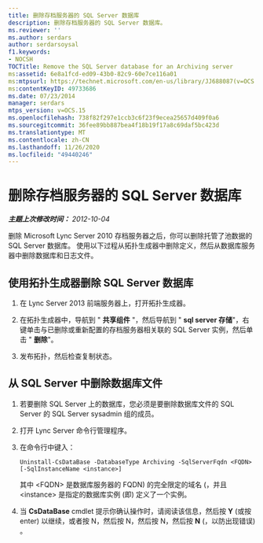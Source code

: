 ```yaml
---
title: 删除存档服务器的 SQL Server 数据库
description: 删除存档服务器的 SQL Server 数据库。
ms.reviewer: ''
ms.author: serdars
author: serdarsoysal
f1.keywords:
- NOCSH
TOCTitle: Remove the SQL Server database for an Archiving server
ms:assetid: 6e8a1fcd-ed09-43b0-82c9-60e7ce116a01
ms:mtpsurl: https://technet.microsoft.com/en-us/library/JJ688087(v=OCS.15)
ms:contentKeyID: 49733686
ms.date: 07/23/2014
manager: serdars
mtps_version: v=OCS.15
ms.openlocfilehash: 738f82f297e1ccb3c6f23f9ecea25657d409f0a6
ms.sourcegitcommit: 36fee89bb887bea4f18b19f17a8c69daf5bc423d
ms.translationtype: MT
ms.contentlocale: zh-CN
ms.lasthandoff: 11/26/2020
ms.locfileid: "49440246"
---
```

# <a name="remove-the-sql-server-database-for-an-archiving-server"></a>删除存档服务器的 SQL Server 数据库

<div data-xmlns="http://www.w3.org/1999/xhtml">

<div class="topic" data-xmlns="http://www.w3.org/1999/xhtml" data-msxsl="urn:schemas-microsoft-com:xslt" data-cs="https://msdn.microsoft.com/">

<div data-asp="https://msdn2.microsoft.com/asp">



</div>

<div id="mainSection">

<div id="mainBody">

<span> </span>

_**主题上次修改时间：** 2012-10-04_

删除 Microsoft Lync Server 2010 存档服务器之后，你可以删除托管了池数据的 SQL Server 数据库。 使用以下过程从拓扑生成器中删除定义，然后从数据库服务器中删除数据库和日志文件。

<div>

## <a name="to-remove-the-sql-server-database-using-topology-builder"></a>使用拓扑生成器删除 SQL Server 数据库

1.  在 Lync Server 2013 前端服务器上，打开拓扑生成器。

2.  在拓扑生成器中，导航到 " **共享组件** "，然后导航到 " **sql server 存储**"，右键单击与已删除或重新配置的存档服务器相关联的 SQL Server 实例，然后单击 " **删除**"。

3.  发布拓扑，然后检查复制状态。

</div>

<div>

## <a name="to-remove-the-database-files-from-the-sql-server"></a>从 SQL Server 中删除数据库文件

1.  若要删除 SQL Server 上的数据库，您必须是要删除数据库文件的 SQL Server 的 SQL Server sysadmin 组的成员。

2.  打开 Lync Server 命令行管理程序。

3.  在命令行中键入：
    
        Uninstall-CsDataBase -DatabaseType Archiving -SqlServerFqdn <FQDN> [-SqlInstanceName <instance>]
    
    其中 \<FQDN\> 是数据库服务器的 FQDN) 的完全限定的域名 (，并且 \<instance\> 是指定的数据库实例 (即) 定义了一个实例。

4.  当 **CsDataBase** cmdlet 提示你确认操作时，请阅读该信息，然后按 **Y** (或按 enter) 以继续，或者按 N，然后按 N，然后按 N，然后按 **N** (，以防出现错误) 。

</div>

</div>

<span> </span>

</div>

</div>

</div>

